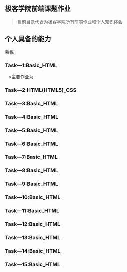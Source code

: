 ## 极客学院前端课题作业
>当前目录代表为极客学院所有前端作业和个人知识体会
## 个人具备的能力
熟练


### Task—1:Basic_HTML
    >主要作业为
### Task—2:HTML(HTML5)_CSS

### Task—3:Basic_HTML

### Task—4:Basic_HTML

### Task—5:Basic_HTML

### Task—6:Basic_HTML

### Task—7:Basic_HTML

### Task—8:Basic_HTML

### Task—9:Basic_HTML

### Task—10:Basic_HTML

### Task—11:Basic_HTML

### Task—12:Basic_HTML

### Task—13:Basic_HTML

### Task—14:Basic_HTML

### Task—15:Basic_HTML
